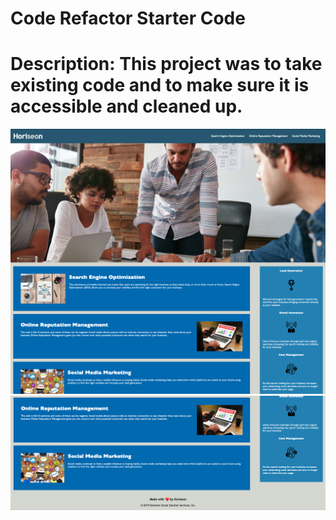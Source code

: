 # Code Refactor Starter Code

# Description: This project was to take existing code and to make sure it is accessible and cleaned up. 

![The top portion of Site.](Develop/assets/Screen%20Shot%202022-11-26%20at%202.24.06%20PM.png)
![The bottom portion of the site.](Develop/assets/Screen%20Shot%202022-11-26%20at%202.24.23%20PM.png)
